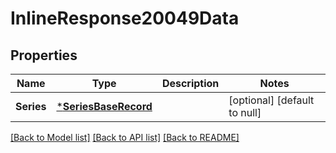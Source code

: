 # InlineResponse20049Data

## Properties
Name | Type | Description | Notes
------------ | ------------- | ------------- | -------------
**Series** | [***SeriesBaseRecord**](SeriesBaseRecord.md) |  | [optional] [default to null]

[[Back to Model list]](../README.md#documentation-for-models) [[Back to API list]](../README.md#documentation-for-api-endpoints) [[Back to README]](../README.md)

